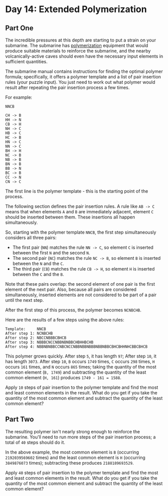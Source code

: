 # Day 14: Extended Polymerization

## Part One

The incredible pressures at this depth are starting to put a strain on your submarine. The submarine has [polymerization](https://en.wikipedia.org/wiki/Polymerization) equipment that would produce suitable materials to reinforce the submarine, and the nearby volcanically-active caves should even have the necessary input elements in sufficient quantities.

The submarine manual contains instructions for finding the optimal polymer formula; specifically, it offers a polymer template and a list of pair insertion rules (your puzzle input). You just need to work out what polymer would result after repeating the pair insertion process a few times.

For example:

```
NNCB

CH -> B
HH -> N
CB -> H
NH -> C
HB -> C
HC -> B
HN -> C
NN -> C
BH -> H
NC -> B
NB -> B
BN -> B
BB -> N
BC -> B
CC -> N
CN -> C
```

The first line is the polymer template - this is the starting point of the process.

The following section defines the pair insertion rules. A rule like `AB -> C` means that when elements `A` and `B` are immediately adjacent, element `C` should be inserted between them. These insertions all happen simultaneously.

So, starting with the polymer template `NNCB`, the first step simultaneously considers all three pairs:

* The first pair (`NN`) matches the rule `NN -> C`, so element `C` is inserted between the first `N` and the second `N`.
* The second pair (`NC`) matches the rule `NC -> B`, so element `B` is inserted between the `N` and the `C`.
* The third pair (`CB`) matches the rule `CB -> H`, so element `H` is inserted between the `C` and the `B`.

Note that these pairs overlap: the second element of one pair is the first element of the next pair. Also, because all pairs are considered simultaneously, inserted elements are not considered to be part of a pair until the next step.

After the first step of this process, the polymer becomes `NCNBCHB`.

Here are the results of a few steps using the above rules:

```
Template:     NNCB
After step 1: NCNBCHB
After step 2: NBCCNBBBCBHCB
After step 3: NBBBCNCCNBBNBNBBCHBHHBCHB
After step 4: NBBNBNBBCCNBCNCCNBBNBBNBBBNBBNBBCBHCBHHNHCBBCBHCB
```

This polymer grows quickly. After step `5`, it has length `97`; After step `10`, it has length `3073`. After step `10`, `B` occurs `1749` times, `C` occurs `298` times, `H` occurs `161` times, and `N` occurs `865` times; taking the quantity of the most common element (`B, 1749`) and subtracting the quantity of the least common element (`H, 161`) produces `1749 - 161 = 1588`.

Apply `10` steps of pair insertion to the polymer template and find the most and least common elements in the result. What do you get if you take the quantity of the most common element and subtract the quantity of the least common element?

## Part Two

The resulting polymer isn't nearly strong enough to reinforce the submarine. You'll need to run more steps of the pair insertion process; a total of `40` steps should do it.

In the above example, the most common element is `B` (occurring `2192039569602` times) and the least common element is `H` (occurring `3849876073` times); subtracting these produces `2188189693529`.

Apply `40` steps of pair insertion to the polymer template and find the most and least common elements in the result. What do you get if you take the quantity of the most common element and subtract the quantity of the least common element?